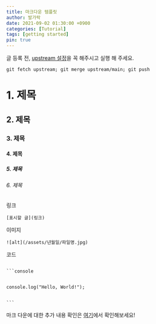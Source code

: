 ```yaml
---
title: 마크다운 템플릿
author: 발가락
date: 2021-09-02 01:30:00 +0900
categories: [Tutorial]
tags: [getting started]
pin: true
---
```


글 등록 전, [upstream 설정](https://hanjulcoding.com/posts/getting-started/#5-%EC%9B%90%EB%B3%B8-%EC%A0%80%EC%9E%A5%EC%86%8C%EC%97%90%EC%84%9C-%EC%97%85%EB%8D%B0%EC%9D%B4%ED%8A%B8-%EB%B0%9B%EA%B8%B0)을 꼭 해주시고 실행 해 주세요.

```console
git fetch upstream; git merge upstream/main; git push
```

# 1. 제목
## 2. 제목
### 3. 제목
#### 4. 제목
##### 5. 제목
###### 6. 제목

링크
```console
[표시할 글](링크)
```

이미지
```
![alt](/assets/년월일/파일명.jpg)
```

코드

<code>
```console<br><br>
console.log("Hello, World!");<br><br>
```
</code>

마크 다운에 대한 추가 내용 확인은 [여기](https://gist.github.com/ihoneymon/652be052a0727ad59601)에서 확인해보세요!